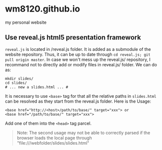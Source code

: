 # wm8120.github.io
my personal website

## Use reveal.js html5 presentation framework
`reveal.js` is located in <website root>/reveal.js folder. It is added as a submodule of the website repository. Thus, it can be up to date through `cd reveal.js; git pull origin master`. In case we won't mess up the reveal.js/ repository, I recommand not to directly add or modify files in reveal.js/ folder. We can do as:
```
mkdir slides/
cd slides/
# ... new a slides.html ... #
```
It is necessary to use `<base>` tag for that all the relative paths in `slides.html` can be resolved as they start from the reveal.js folder. Here is the Usage:
```
<base href="http://<host>/path/to/base/" target="xxx"> or
<base href="/path/to/base/" target="xxx">
```
Add one of them into the `<head>` tag parcel. 

> Note: The second usage may not be able to correctly parsed if the browser loads the local page through "file:///webfolder/slides/slides.html"
